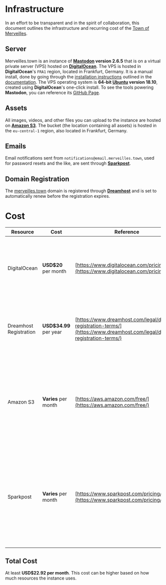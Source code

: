 # Infrastructure

In an effort to be transparent and in the spirit of collaboration, this document outlines the infrastructure and recurring cost of the [Town of Merveilles](https://merveilles.town).

## Server
Merveilles.town is an instance of **[Mastodon](https://joinmastodon.org) version 2.6.5** that is on a virtual private server (VPS) hosted on **[DigitalOcean](http://digitalocean.com/)**. The VPS is hosted in **DigitalOcean**'s `FRA1` region, located in Frankfurt, Germany. It is a manual install, done by going through the [installation instructions](https://docs.joinmastodon.org/administration/installation/) outlined in the [documentation](https://docs.joinmastodon.org/). The VPS operating system is **64-bit [Ubuntu](https://www.ubuntu.com/) version 18.10**, created using **DigitalOcean**'s one-click install. To see the tools powering **Mastodon**, you can reference its [GitHub Page](https://github.com/tootsuite/mastodon).

## Assets
All images, videos, and other files you can upload to the instance are hosted on **[Amazon S3](https://aws.amazon.com/s3/)**. The bucket (the location containing all assets) is hosted in the `eu-central-1` region, also located in Frankfurt, Germany.

## Emails
Email notifications sent from `notifications@email.merveilles.town`, used for password resets and the like, are sent through **[Sparkpost](https://www.sparkpost.com/)**.

## Domain Registration
The [merveilles.town](https://merveilles.town) domain is registered through **[Dreamhost](https://dreamhost.com/)** and is set to automatically renew before the registration expires.

# Cost
| Resource               | Cost               | Reference                                                                                                                | Notes                                                                                                                                                 |
|------------------------|--------------------|--------------------------------------------------------------------------------------------------------------------------|-------------------------------------------------------------------------------------------------------------------------------------------------------|
| DigitalOcean           | **USD$20** per month   | [https://www.digitalocean.com/pricing/](https://www.digitalocean.com/pricing/)                                           | Droplets can be cheap, but Mastodon specifically needs at least 4Gb of memory to compile assets.                                                      |
| Dreamhost Registration | **USD$34.99** per year | [https://www.dreamhost.com/legal/domain-registration-terms/](https://www.dreamhost.com/legal/domain-registration-terms/) | The `.town` top-level domain (TLD) is a bit more expensive to register than other TLDs.                                                                 |
| Amazon S3              | **Varies** per month   | [https://aws.amazon.com/free/](https://aws.amazon.com/free/)                                                             | The instance is currently on the free tier of S3, but you only pay as much as you use, which is based on the number of variables.                     |
| Sparkpost              | **Varies** per month   | [https://www.sparkpost.com/pricing/](https://www.sparkpost.com/pricing/)                                                 |  The free tier of SparkPost allows for 15000 emails sent per month, which we should be able to comfortably stay below with a smaller number of users. |

## Total Cost
At least **USD$22.92 per month**. This cost can be higher based on how much resources the instance uses.
